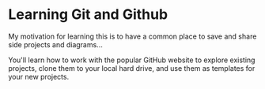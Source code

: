 # Learning Git and Github

My motivation for learning this is to have a common place to save and share side projects and diagrams...

You'll learn how to work with the popular GitHub website to explore existing projects, clone them to your local hard drive, and use them as templates for your new projects.
